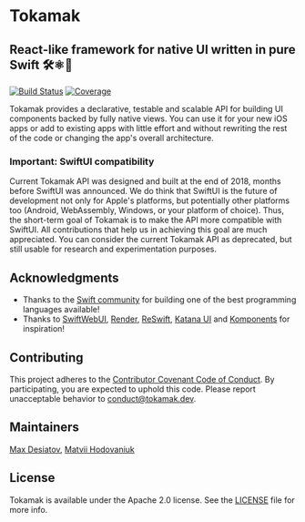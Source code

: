 # Tokamak

## React-like framework for native UI written in pure Swift 🛠⚛️📲

[![Build Status](https://dev.azure.com/max0484/max/_apis/build/status/MaxDesiatov.Tokamak?branchName=master)](https://dev.azure.com/max0484/max/_build/latest?definitionId=3&branchName=master)
[![Coverage](https://img.shields.io/codecov/c/github/MaxDesiatov/Tokamak/master.svg?style=flat)](https://codecov.io/gh/maxdesiatov/Tokamak)

Tokamak provides a declarative, testable and scalable API for building UI
components backed by fully native views. You can use it for your new iOS apps or
add to existing apps with little effort and without rewriting the rest of the
code or changing the app's overall architecture.

### Important: SwiftUI compatibility

Current Tokamak API was designed and built at the end of 2018, months before SwiftUI was announced.
We do think that SwiftUI is the future of development not only for Apple's
platforms, but potentially other platforms too (Android, WebAssembly, Windows,
or your platform of choice). Thus, the short-term goal of Tokamak
is to make the API more compatible with SwiftUI. All contributions that help
us in achieving this goal are much appreciated. You can consider the current
Tokamak API as deprecated, but still usable for research and experimentation
purposes.

## Acknowledgments

* Thanks to the [Swift community](https://swift.org/community/) for
  building one of the best programming languages available!
* Thanks to [SwiftWebUI](https://github.com/SwiftWebUI/SwiftWebUI),
  [Render](https://github.com/alexdrone/Render),
  [ReSwift](https://github.com/ReSwift/ReSwift), [Katana
  UI](https://github.com/BendingSpoons/katana-ui-swift) and
  [Komponents](https://github.com/freshOS/Komponents) for inspiration!

## Contributing

This project adheres to the [Contributor Covenant Code of
Conduct](https://github.com/MaxDesiatov/Tokamak/blob/master/CODE_OF_CONDUCT.md).
By participating, you are expected to uphold this code. Please report
unacceptable behavior to conduct@tokamak.dev.

## Maintainers

[Max Desiatov](https://desiatov.com), [Matvii
Hodovaniuk](https://matvii.hodovani.uk)

## License

Tokamak is available under the Apache 2.0 license. See the
[LICENSE](https://github.com/MaxDesiatov/Tokamak/blob/master/LICENSE) file for
more info.
